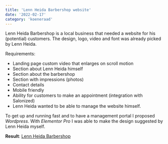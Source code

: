 ```yaml
---
title: 'Lenn Heida Barbershop website'
date: '2022-02-17'
category: 'koeneraad'
---
```


Lenn Heida Barbershop is a local business that needed a website for his (potential) customers.
The design, logo, video and font was already picked by Lenn Heida.

Requirements:

- Landing page custom video that enlarges on scroll motion
- Section about Lenn Heida himself
- Section about the barbershop
- Section with impressions (photos)
- Contact details
- Mobile friendly
- Ability for customers to make an appointment (integration with Salonized)
- Lenn Heida wanted to be able to manage the website himself.

To get up and running fast and to have a management portal I proposed _Wordpress_.
With _Elementor Pro_ I was able to make the design suggested by Lenn Heida myself.

**Result**: [Lenn Heida Barbershop](https://lennheidabarbershop.nl)
